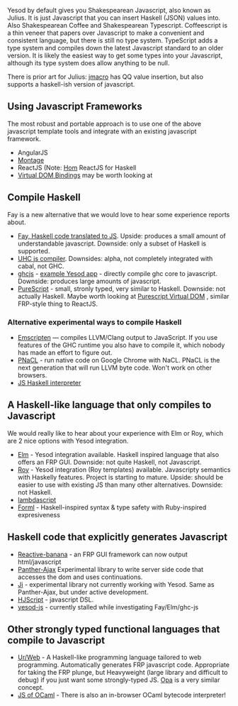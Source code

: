 Yesod by default gives you Shakespearean Javascript, also known as Julius. It is just Javascript that you can insert Haskell (JSON) values into. Also Shakespearean Coffee and Shakespearean Typescript. Coffeescript is a thin veneer that papers over Javascript to make a convenient and consistent language, but there is still no type system. TypeScript adds a type system and compiles down the latest Javascript standard to an older version. It is likely the easiest way to get some types into your Javascript, although its type system does allow anything to be null.

There is prior art for Julius: [jmacro](http://hackage.haskell.org/package/jmacro-0.5.1) has QQ value insertion, but also supports a haskell-ish version of javascript.


## Using Javascript Frameworks

The most robust and portable approach is to use one of the above javascript template tools and integrate with an existing javascript framework.

* AngularJS
* [Montage](http://hackological.com/blog/?p=5)
* ReactJS (Note: [Hom](https://github.com/arianvp/Hom) ReactJS for Haskell
* [Virtual DOM Bindings](https://github.com/ghcjs/ghcjs-vdom) may be worth looking at


## Compile Haskell

Fay is a new alternative that we would love to hear some experience reports about.

* [Fay, Haskell code translated to JS](http://fay-lang.org/). Upside: produces a small amount of understandable javascript. Downside: only a subset of Haskell is supported.
* [UHC js compiler](http://www.haskell.org/haskellwiki/The_JavaScript_Problem#UHC). Downsides: alpha, not completely integrated with cabal, not GHC.
* [ghcjs](https://github.com/pedromartins/ghcjs) - [example Yesod app](https://github.com/hamishmack/yesod-slides) - directly compile ghc core to javascript. Downside: produces large amounts of javascript.
* [PureScript](http://www.purescript.org) - small, stronly typed, very similar to Haskell. Downside: not actually Haskell. Maybe worth looking at [Purescript Virtual DOM](https://github.com/purescript-contrib/purescript-virtual-dom) , similar FRP-style thing to ReactJS.

### Alternative experimental ways to compile Haskell

* [Emscripten](https://github.com/kripken/emscripten) — compiles LLVM/Clang output to JavaScript. If you use features of the GHC runtime you also have to compile it, which nobody has made an effort to figure out.
* [PNaCL](http://www.chromium.org/nativeclient/pnacl) - run native code on Google Chrome with NaCL. PNaCL is the next generation that will run LLVM byte code. Won't work on other browsers.
* [JS Haskell interpreter](https://github.com/johang88/haskellinjavascript)


## A Haskell-like language that only compiles to Javascript

We would really like to hear about your experience with Elm or Roy, which are 2 nice options with Yesod integration.

* [Elm](http://elm-lang.org/) - Yesod integration available. Haskell inspired language that also offers an FRP GUI. Downside: not quite Haskell, not Javascript.
* [Roy](http://roy.brianmckenna.org/) - Yesod integration (Roy templates) available. Javascripty semantics with Haskelly features. Project is starting to mature. Upside: should be easier to use with existing JS than many other alternatives. Downside: not Haskell.
* [lambdascript](https://github.com/valderman/lambdascript)
* [Forml](http://texodus.github.io/forml/) - Haskell-inspired syntax & type safety with Ruby-inspired expresiveness


## Haskell code that explicitly generates Javascript

* [Reactive-banana](http://apfelmus.nfshost.com/blog/2012/05/15-frp-banana-0-6.html) - an FRP GUI framework can now output html/javascript
* [Panther-Ajax](http://osdir.com/ml/general/2011-06/msg41431.html) Experimental library to write server side code that accesses the dom and uses continuations.
* [Ji](https://github.com/chrisdone/ji) - experimental library not currently working with Yesod. Same as Panther-Ajax, but under active development.
* [HJScript](http://hackage.haskell.org/package/HJScript-0.5.0) - javascript DSL.
* [yesod-js](https://github.com/snoyberg/yesod-js.git) - currently stalled while investigating Fay/Elm/ghc-js




## Other strongly typed functional languages that compile to Javascript

* [Ur/Web](http://impredicative.com/ur/demo/) - A Haskell-like programming language tailored to web programming. Automatically generates FRP javascript code. Appropriate for taking the FRP plunge, but Heavyweight (large library and difficult to debug) if you just want some strongly-typed JS. [Opa](http://opalang.org) is a very similar concept.
* [JS of OCaml](http://ocsigen.org/js_of_ocaml/) - There is also an in-browser OCaml bytecode interpreter!